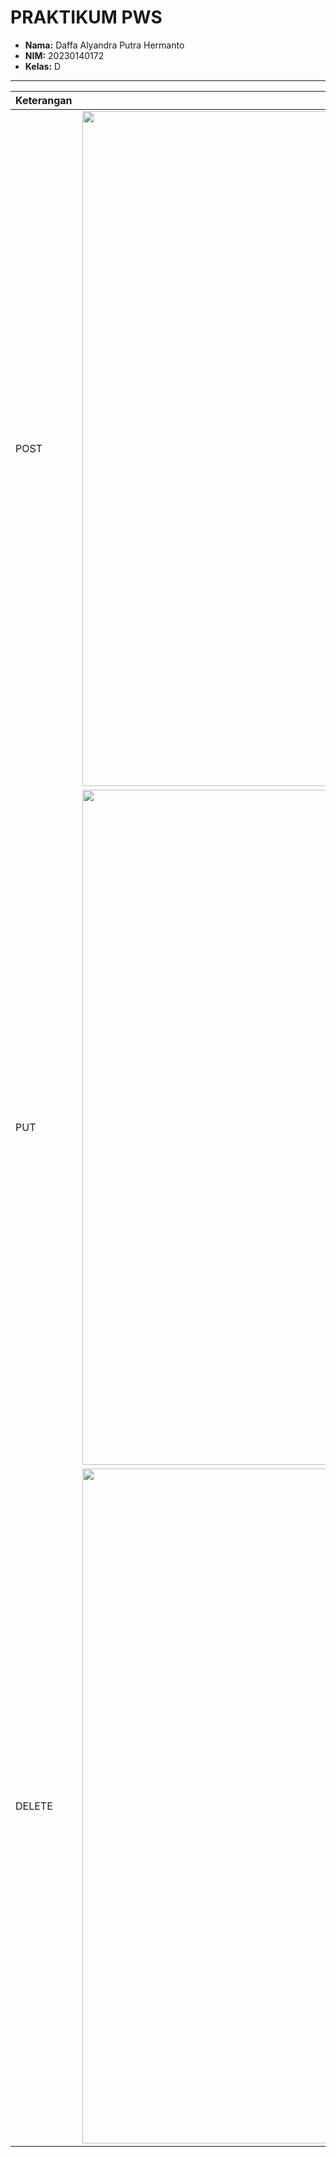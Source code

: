 # PRAKTIKUM PWS

- **Nama:** Daffa Alyandra Putra Hermanto
- **NIM:** 20230140172
- **Kelas:** D

---

| Keterangan                             | Screenshot                                                         |
| :------------------------------------- | :----------------------------------------------------------------: |
| POST | <img width="1920" height="1080" alt="image" src="https://github.com/user-attachments/assets/2f286822-bab0-4946-9655-c63e626d2e33" /> |
| PUT | <img width="1920" height="1080" alt="image" src="https://github.com/user-attachments/assets/8813b3f7-1fb5-4077-b1c6-dc64a561765a" /> |
| DELETE | <img width="1920" height="1080" alt="image" src="https://github.com/user-attachments/assets/b1185e53-64cc-412e-a03a-c0a8e82ac3f2" /> |
